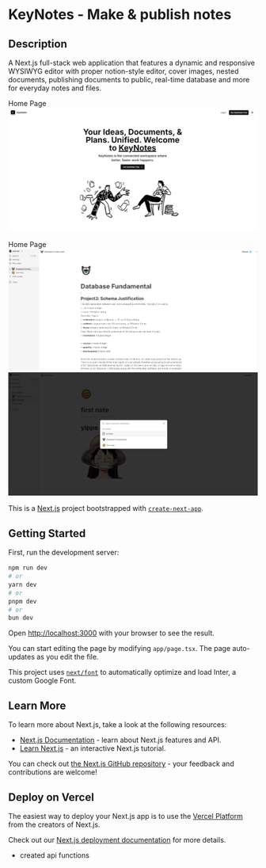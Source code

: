 # KeyNotes - Make & publish notes

## Description
A Next.js full-stack web application that features a dynamic and responsive WYSIWYG editor with proper notion-style editor, cover images, nested documents, publishing documents to public, real-time database and more for everyday notes and files.

Home Page
![homepage](https://github.com/kietn20/knotes-nextjs-notes-app/blob/main/public/KeyNotesHomePage.png)

Home Page
![notepage1](https://github.com/kietn20/knotes-nextjs-notes-app/blob/main/public/KeyNotesNotePage.png)
![notepage2](https://github.com/kietn20/knotes-nextjs-notes-app/blob/main/public/KeyNotesNotePage2.png)


This is a [Next.js](https://nextjs.org/) project bootstrapped with [`create-next-app`](https://github.com/vercel/next.js/tree/canary/packages/create-next-app).

## Getting Started

First, run the development server:

```bash
npm run dev
# or
yarn dev
# or
pnpm dev
# or
bun dev
```

Open [http://localhost:3000](http://localhost:3000) with your browser to see the result.

You can start editing the page by modifying `app/page.tsx`. The page auto-updates as you edit the file.

This project uses [`next/font`](https://nextjs.org/docs/basic-features/font-optimization) to automatically optimize and load Inter, a custom Google Font.

## Learn More

To learn more about Next.js, take a look at the following resources:

- [Next.js Documentation](https://nextjs.org/docs) - learn about Next.js features and API.
- [Learn Next.js](https://nextjs.org/learn) - an interactive Next.js tutorial.

You can check out [the Next.js GitHub repository](https://github.com/vercel/next.js/) - your feedback and contributions are welcome!

## Deploy on Vercel

The easiest way to deploy your Next.js app is to use the [Vercel Platform](https://vercel.com/new?utm_medium=default-template&filter=next.js&utm_source=create-next-app&utm_campaign=create-next-app-readme) from the creators of Next.js.

Check out our [Next.js deployment documentation](https://nextjs.org/docs/deployment) for more details.

- created api functions
